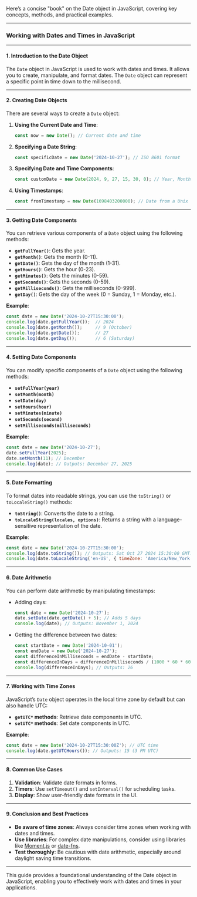 Here’s a concise "book" on the Date object in JavaScript, covering key concepts, methods, and practical examples.

---

### **Working with Dates and Times in JavaScript**

---

#### 1. **Introduction to the Date Object**

The `Date` object in JavaScript is used to work with dates and times. It allows you to create, manipulate, and format dates. The `Date` object can represent a specific point in time down to the millisecond.

---

#### 2. **Creating Date Objects**

There are several ways to create a `Date` object:

1. **Using the Current Date and Time**:
   ```javascript
   const now = new Date(); // Current date and time
   ```

2. **Specifying a Date String**:
   ```javascript
   const specificDate = new Date('2024-10-27'); // ISO 8601 format
   ```

3. **Specifying Date and Time Components**:
   ```javascript
   const customDate = new Date(2024, 9, 27, 15, 30, 0); // Year, Month (0-11), Day, Hour, Minute, Second
   ```

4. **Using Timestamps**:
   ```javascript
   const fromTimestamp = new Date(1698403200000); // Date from a Unix timestamp in milliseconds
   ```

---

#### 3. **Getting Date Components**

You can retrieve various components of a `Date` object using the following methods:

- **`getFullYear()`**: Gets the year.
- **`getMonth()`**: Gets the month (0-11).
- **`getDate()`**: Gets the day of the month (1-31).
- **`getHours()`**: Gets the hour (0-23).
- **`getMinutes()`**: Gets the minutes (0-59).
- **`getSeconds()`**: Gets the seconds (0-59).
- **`getMilliseconds()`**: Gets the milliseconds (0-999).
- **`getDay()`**: Gets the day of the week (0 = Sunday, 1 = Monday, etc.).

**Example**:
```javascript
const date = new Date('2024-10-27T15:30:00');
console.log(date.getFullYear());  // 2024
console.log(date.getMonth());     // 9 (October)
console.log(date.getDate());      // 27
console.log(date.getDay());       // 6 (Saturday)
```

---

#### 4. **Setting Date Components**

You can modify specific components of a `Date` object using the following methods:

- **`setFullYear(year)`**
- **`setMonth(month)`**
- **`setDate(day)`**
- **`setHours(hour)`**
- **`setMinutes(minute)`**
- **`setSeconds(second)`**
- **`setMilliseconds(milliseconds)`**

**Example**:
```javascript
const date = new Date('2024-10-27');
date.setFullYear(2025);
date.setMonth(11); // December
console.log(date); // Outputs: December 27, 2025
```

---

#### 5. **Date Formatting**

To format dates into readable strings, you can use the `toString()` or `toLocaleString()` methods:

- **`toString()`**: Converts the date to a string.
- **`toLocaleString(locales, options)`**: Returns a string with a language-sensitive representation of the date.

**Example**:
```javascript
const date = new Date('2024-10-27T15:30:00');
console.log(date.toString()); // Outputs: Sat Oct 27 2024 15:30:00 GMT...
console.log(date.toLocaleString('en-US', { timeZone: 'America/New_York' })); // Locale-specific formatting
```

---

#### 6. **Date Arithmetic**

You can perform date arithmetic by manipulating timestamps:

- Adding days:
  ```javascript
  const date = new Date('2024-10-27');
  date.setDate(date.getDate() + 5); // Adds 5 days
  console.log(date); // Outputs: November 1, 2024
  ```

- Getting the difference between two dates:
  ```javascript
  const startDate = new Date('2024-10-01');
  const endDate = new Date('2024-10-27');
  const differenceInMilliseconds = endDate - startDate;
  const differenceInDays = differenceInMilliseconds / (1000 * 60 * 60 * 24);
  console.log(differenceInDays); // Outputs: 26
  ```

---

#### 7. **Working with Time Zones**

JavaScript’s `Date` object operates in the local time zone by default but can also handle UTC:

- **`getUTC*` methods**: Retrieve date components in UTC.
- **`setUTC*` methods**: Set date components in UTC.

**Example**:
```javascript
const date = new Date('2024-10-27T15:30:00Z'); // UTC time
console.log(date.getUTCHours()); // Outputs: 15 (3 PM UTC)
```

---

#### 8. **Common Use Cases**

1. **Validation**: Validate date formats in forms.
2. **Timers**: Use `setTimeout()` and `setInterval()` for scheduling tasks.
3. **Display**: Show user-friendly date formats in the UI.

---

#### 9. **Conclusion and Best Practices**

- **Be aware of time zones**: Always consider time zones when working with dates and times.
- **Use libraries**: For complex date manipulations, consider using libraries like [Moment.js](https://momentjs.com/) or [date-fns](https://date-fns.org/).
- **Test thoroughly**: Be cautious with date arithmetic, especially around daylight saving time transitions.

---

This guide provides a foundational understanding of the Date object in JavaScript, enabling you to effectively work with dates and times in your applications.